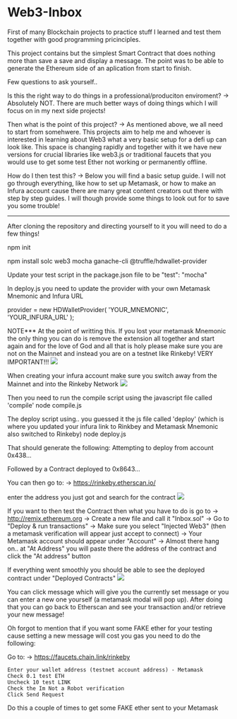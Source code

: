 # Web3-Inbox
First of many Blockchain projects to practice stuff I learned and test them together with good programming pricinciples.

This project contains but the simplest Smart Contract that does nothing more than save a save and display a message. The point was to be able to generate the 
Ethereum side of an aplication from start to finish. 

Few questions to ask yourself..

Is this the right way to do things in a professional/produciton enviroment? 
  -> Absolutely NOT. There are much better ways of doing things which I will focus on in my next side projects!

Then what is the point of this project?
  -> As mentioned above, we all need to start from somehwere. This projects aim to help me and whoever is interested in learning about Web3 
     what a very basic setup for a defi up can look like. This space is changing rapidly and together with it we have new versions for crucial 
     libraries like web3.js or traditional faucets that you would use to get some test Ether not working or permanently offline. 
     
How do I then test this?
  -> Below you will find a basic setup guide. I will not go through everything, like how to set up Metamask, or how to make an Infura account cause there are 
     many great content creators out there with step by step guides. I will though provide some things to look out for to save you some trouble!


---------------------------------------------------------------------------------------------------------------------------------------------------------------

After cloning the repository and directing yourself to it you will need to do a few things!

npm init

npm install solc web3 mocha ganache-cli @truffle/hdwallet-provider

Update your test script in the package.json file to be 
  "test": "mocha"

In deploy.js you need to update the provider with your own Metamask Mnemonic and Infura URL

provider = new HDWalletProvider(
  'YOUR_MNEMONIC',
  'YOUR_INFURA_URL'
);

NOTE*** 
  At the point of writting this. If you lost your metamask Mnemonic the only thing you can do is remove the extension all together and start again and 
  for the love of God and all that is holy please make sure you are not on the Mainnet and instead you are on a testnet like Rinkeby! VERY IMPORTANT!!!
  ![](images/Metamask.png)

  When creating your infura account make sure you switch away from the Mainnet and into the Rinkeby Network
  ![](images/InfuraNetworkSelect.jpg)


Then you need to run the compile script using the javascript file called 'compile'
node compile.js

The deploy script using.. you guessed it the js file called 'deploy' (which is where you updated your infura link to Rinkbey and Metamask Mnemonic also switched to Rinkeby)
node deploy.js

That should generate the following:
  Attempting to deploy from account 0x438...
  
Followed by a
  Contract deployed to 0x8643...

You can then go to:
  -> https://rinkeby.etherscan.io/
  
  enter the address you just got and search for the contract
  ![](images/EtehrScan.jpg)

If you want to then test the Contract then what you have to do is go to
  -> http://remix.ethereum.org
  -> Create a new file and call it "Inbox.sol"
  -> Go to "Deploy & run transactions"
  -> Make sure you select "Injected Web3" (then a metamask verification will appear just accept to connect)
  -> Your Metamask account should appear under "Account"
  -> Almost there hang on.. at "At Address" you will paste there the address of the contract and click the "At address" button

If everything went smoothly you should be able to see the deployed contract under "Deployed Contracts"
  ![](images/Remix.jpg)

You can click message which will give you the currently set message or you can enter a new one yourself (a metamask modal will pop up).
After doing that you can go back to Etherscan and see your transaction and/or retrieve your new message!

Oh forgot to mention that if you want some FAKE ether for your testing cause setting a new message will cost you gas you need to do the following:

Go to:
  -> https://faucets.chain.link/rinkeby

    Enter your wallet address (testnet account address) - Metamask
    Check 0.1 test ETH
    Uncheck 10 test LINK
    Check the Im Not a Robot verification
    Click Send Request

Do this a couple of times to get some FAKE ether sent to your Metamask


  



  
  

  
